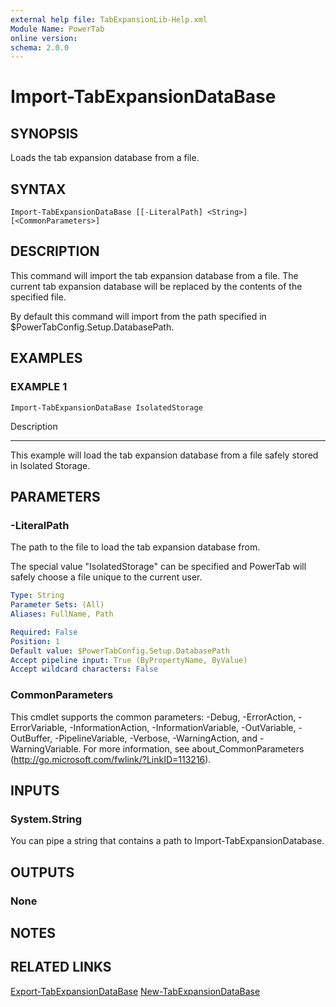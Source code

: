 ```yaml
---
external help file: TabExpansionLib-Help.xml
Module Name: PowerTab
online version:
schema: 2.0.0
---
```


# Import-TabExpansionDataBase

## SYNOPSIS
Loads the tab expansion database from a file.

## SYNTAX

```
Import-TabExpansionDataBase [[-LiteralPath] <String>] [<CommonParameters>]
```

## DESCRIPTION
This command will import the tab expansion database from a file.
The current tab expansion database will be replaced by the contents of the specified file.

By default this command will import from the path specified in $PowerTabConfig.Setup.DatabasePath.

## EXAMPLES

### EXAMPLE 1
```
Import-TabExpansionDataBase IsolatedStorage
```

Description

-----------

This example will load the tab expansion database from a file safely stored in Isolated Storage.

## PARAMETERS

### -LiteralPath
The path to the file to load the tab expansion database from.

The special value "IsolatedStorage" can be specified and PowerTab will safely choose a file unique to the current user.

```yaml
Type: String
Parameter Sets: (All)
Aliases: FullName, Path

Required: False
Position: 1
Default value: $PowerTabConfig.Setup.DatabasePath
Accept pipeline input: True (ByPropertyName, ByValue)
Accept wildcard characters: False
```

### CommonParameters
This cmdlet supports the common parameters: -Debug, -ErrorAction, -ErrorVariable, -InformationAction, -InformationVariable, -OutVariable, -OutBuffer, -PipelineVariable, -Verbose, -WarningAction, and -WarningVariable.
For more information, see about_CommonParameters (http://go.microsoft.com/fwlink/?LinkID=113216).

## INPUTS

### System.String
You can pipe a string that contains a path to Import-TabExpansionDatabase.

## OUTPUTS

### None

## NOTES

## RELATED LINKS

[Export-TabExpansionDataBase]()
[New-TabExpansionDataBase]()
